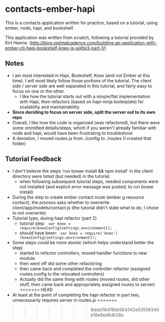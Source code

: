 # contacts-ember-hapi
This is a contacts application written for practice, based on a tutorial, using ember, node, hapi, and bookshelf.

This application was written from scratch, following a tutorial provided by Kirt Henrie. (http://blog.optimalcadence.com/building-an-application-with-ember-cli-hapi-bookshelf-knex-js-sqlite3-part-1/)

## Notes
* I am most interested in Hapi, Bookshelf, Knex (and not Ember at this time). I will most likely follow those portions of the tutorial. The client side / server side are well separated in this tutorial, and fairly easy to focus on one or the other.
    - I like how the tutorial starts out with a simple/flat implementation with Hapi, then refactors (based on hapi-ninja boilerplate) for scalability and maintainability
* __Since deciding to focus on server side, split the server out to its own repo__
* Overall, I like how the code is organized (was refactored), but there were some ommitted details/steps, which if you weren't already familiar with node and hapi, would have been frustrating to troubleshoot
* A deviation, I moved routes.js from ./config to ./routes (I created that folder)

## Tutorial Feedback
* I don't beleive the steps 'run bower install && npm install' in the client directory were listed (but needed) in the tutorial.
    - when following subsequent tutorial steps, needed components were not installed (and explicit error message was posted, to run bower install)
* During the step to create ember contact route (ember g resource contact), the process asks whether to overwrite client/app/models/contact.js (the tutorial didn't state what to do, I chose to not overwrite)
* Tutorial typo, during hapi refactor (part 2)
    - tutorial step:
``` var knex = require(knexConfig[settings.environment]);```
    - should have been: 
``` var knex = require('knex')(knexConfig[settings.environment]);```
* Some steps could be more atomic (which helps understand better the step)
    - started to refactor controllers, moved handler functions to new module
    - then went off did some other refactoring
    - then came back and completed the controller refactor (assigned routes.config to the relocated controllers)
    - Actually did the same thing with routes (moved routes, did other stuff, then came back and appropriately assigned routes to server) 
<<<<<<< HEAD
* At least at the point of completing the hapi refactor in part two, unnecessarily requires server in routes.js
=======
>>>>>>> 8dda116419bb564342e53558349b18e9ed6db28e
